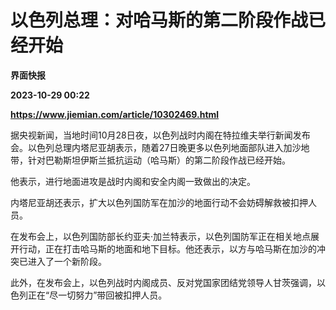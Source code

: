 # 以色列总理：对哈马斯的第二阶段作战已经开始
**界面快报**

**2023-10-29 00:22**

**https://www.jiemian.com/article/10302469.html**

据央视新闻，当地时间10月28日夜，以色列战时内阁在特拉维夫举行新闻发布会。以色列总理内塔尼亚胡表示，随着27日晚更多以色列地面部队进入加沙地带，针对巴勒斯坦伊斯兰抵抗运动（哈马斯）的第二阶段作战已经开始。

他表示，进行地面进攻是战时内阁和安全内阁一致做出的决定。

内塔尼亚胡还表示，扩大以色列国防军在加沙的地面行动不会妨碍解救被扣押人员。

在发布会上，以色列国防部长约亚夫·加兰特表示，以色列国防军正在相关地点展开行动，正在打击哈马斯的地面和地下目标。他还表示，以方与哈马斯在加沙的冲突已进入了一个新阶段。

此外，在发布会上，以色列战时内阁成员、反对党国家团结党领导人甘茨强调，以色列正在“尽一切努力”带回被扣押人员。